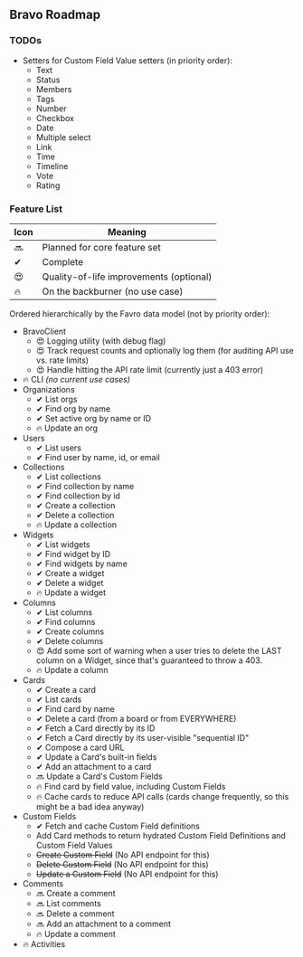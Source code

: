 ## Bravo Roadmap

### TODOs

- Setters for Custom Field Value setters (in priority order):
  - Text
  - Status
  - Members
  - Tags
  - Number
  - Checkbox
  - Date
  - Multiple select
  - Link
  - Time
  - Timeline
  - Vote
  - Rating

### Feature List


| Icon | Meaning                                 |
| ---- | --------------------------------------- |
| 🔜    | Planned for core feature set            |
| ✔    | Complete                                |
| 😍    | Quality-of-life improvements (optional) |
| 🔥    | On the backburner (no use case)         |

Ordered hierarchically by the Favro data model (not by priority order):

- BravoClient
  - 😍 Logging utility (with debug flag)
  - 😍 Track request counts and optionally log them (for auditing API use vs. rate limits)
  - 😍 Handle hitting the API rate limit (currently just a 403 error)
- 🔥 CLI _(no current use cases)_
- Organizations
  - ✔ List orgs
  - ✔ Find org by name
  - ✔ Set active org by name or ID
  - 🔥 Update an org
- Users
  - ✔ List users
  - ✔ Find user by name, id, or email
- Collections
  - ✔ List collections
  - ✔ Find collection by name
  - ✔ Find collection by id
  - ✔ Create a collection
  - ✔ Delete a collection
  - 🔥 Update a collection
- Widgets
  - ✔ List widgets
  - ✔ Find widget by ID
  - ✔ Find widgets by name
  - ✔ Create a widget
  - ✔ Delete a widget
  - 🔥 Update a widget
- Columns
  - ✔ List columns
  - ✔ Find columns
  - ✔ Create columns
  - ✔ Delete columns
  - 😍 Add some sort of warning when a user tries to delete the LAST column on a Widget, since that's guaranteed to throw a 403.
  - 🔥 Update a column
- Cards
  - ✔ Create a card
  - ✔ List cards
  - ✔ Find card by name
  - ✔ Delete a card (from a board or from EVERYWHERE)
  - ✔ Fetch a Card directly by its ID
  - ✔ Fetch a Card directly by its user-visible "sequential ID"
  - ✔ Compose a card URL
  - ✔ Update a Card's built-in fields
  - ✔ Add an attachment to a card
  - 🔜 Update a Card's Custom Fields
  - 🔥 Find card by field value, including Custom Fields
  - 🔥 Cache cards to reduce API calls (cards change frequently, so this might be a bad idea anyway)
- Custom Fields
  - ✔ Fetch and cache Custom Field definitions
  - Add Card methods to return hydrated Custom Field Definitions and Custom Field Values
  - ~~Create Custom Field~~ (No API endpoint for this)
  - ~~Delete Custom Field~~ (No API endpoint for this)
  - ~~Update a Custom Field~~ (No API endpoint for this)
- Comments
  - 🔜 Create a comment
  - 🔜 List comments
  - 🔜 Delete a comment
  - 🔜 Add an attachment to a comment
  - 🔥 Update a comment
- 🔥 Activities
